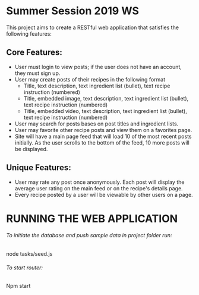 
# Summer Session 2019 WS

This project aims to create a RESTful web application that satisfies the following features:

## Core Features:
- User must login to view posts; if the user does not have an account, they must sign up.
- User may create posts of their recipes in the following format
  - Title, text description, text ingredient list (bullet), text recipe instruction (numbered)
  - Title, embedded image, text description, text ingredient list (bullet), text recipe instruction (numbered)
  - Title, embedded video, text description, text ingredient list (bullet), text recipe instruction (numbered)
- User may search for posts bases on post titles and ingredient lists.
- User may favorite other recipe posts and view them on a favorites page.
- Site will have a main page feed that will load 10 of the most recent posts initially. As the user scrolls to the bottom of the feed, 10 more posts will be displayed.

## Unique Features:
- User may rate any post once anonymously. Each post will display the average user rating on the main feed or on the recipe's details page.
- Every recipe posted by a user will be viewable by other users on a page.


# RUNNING THE WEB APPLICATION

###### To initiate the database and push sample data in project folder run:
node tasks/seed.js

###### To start router:
Npm start



